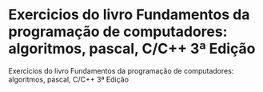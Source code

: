 # Exercicios do livro Fundamentos da programação de computadores: algoritmos, pascal, C/C++ 3ª Edição
 Exercicios do livro Fundamentos da programação de computadores: algoritmos, pascal, C/C++ 3ª Edição
